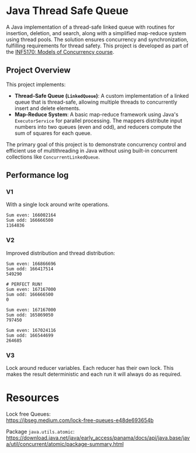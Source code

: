 # Java Thread Safe Queue

A Java implementation of a thread-safe linked queue with routines for insertion, deletion, and search, along with a simplified map-reduce system using thread pools. The solution ensures concurrency and synchronization, fulfilling requirements for thread safety. This project is developed as part of the [INF5170: Models of Concurrency course](https://www.uio.no/studier/emner/matnat/ifi/IN5170/).

## Project Overview

This project implements:

- **Thread-Safe Queue (`LinkedQueue`)**: A custom implementation of a linked queue that is thread-safe, allowing multiple threads to concurrently insert and delete elements.
- **Map-Reduce System**: A basic map-reduce framework using Java's `ExecutorService` for parallel processing. The mappers distribute input numbers into two queues (even and odd), and reducers compute the sum of squares for each queue.

The primary goal of this project is to demonstrate concurrency control and efficient use of multithreading in Java without using built-in concurrent collections like `ConcurrentLinkedQueue`.

## Performance log

### V1 

With a single lock around write operations. 

```text
Sum even: 166002164
Sum odd: 166666500
1164836
```

### V2

Improved distribution and thread distribution: 
```text
Sum even: 166866696
Sum odd: 166417514
549290

# PERFECT RUN!
Sum even: 167167000
Sum odd: 166666500
0

Sum even: 167167000
Sum odd: 165869050
797450

Sum even: 167024116
Sum odd: 166544699
264685
```

### V3

Lock around reducer variables. Each reducer has their own lock. 
This makes the result deterministic and each run it will always do as required. 


# Resources

Lock free Queues: <br>
https://jbseg.medium.com/lock-free-queues-e48de693654b 

Package `java.utils.atomic`: <br>
https://download.java.net/java/early_access/panama/docs/api/java.base/java/util/concurrent/atomic/package-summary.html 